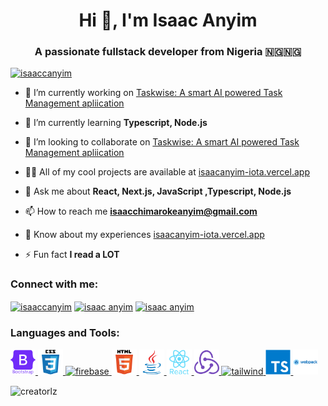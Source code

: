 <h1 align="center">Hi 👋, I'm Isaac Anyim</h1>
<h3 align="center">A passionate fullstack developer from Nigeria 🇳🇬🇳🇬</h3>


<p align="left"> <a href="https://twitter.com/isaaccanyim" target="blank"><img src="https://img.shields.io/twitter/follow/isaaccanyim?logo=twitter&style=for-the-badge" alt="isaaccanyim" /></a> </p>

- 🔭 I’m currently working on [Taskwise: A smart AI powered Task Management apliication](https://github.com/CreatorLZ/taskwise)

- 🌱 I’m currently learning **Typescript, Node.js**

- 👯 I’m looking to collaborate on [Taskwise: A smart AI powered Task Management apliication](https://github.com/CreatorLZ/taskwise)

- 👨‍💻 All of my cool projects are available at [isaacanyim-iota.vercel.app](isaacanyim-iota.vercel.app)

- 💬 Ask me about **React, Next.js, JavaScript ,Typescript, Node.js**

- 📫 How to reach me **isaacchimarokeanyim@gmail.com**

- 📄 Know about my experiences [isaacanyim-iota.vercel.app](isaacanyim-iota.vercel.app)

- ⚡ Fun fact **I read a LOT**

<h3 align="left">Connect with me:</h3>
<p align="left">
<a href="https://twitter.com/isaaccanyim" target="blank"><img align="center" src="https://raw.githubusercontent.com/rahuldkjain/github-profile-readme-generator/master/src/images/icons/Social/twitter.svg" alt="isaaccanyim" height="30" width="40" /></a>
<a href="https://linkedin.com/in/isaac anyim" target="blank"><img align="center" src="https://raw.githubusercontent.com/rahuldkjain/github-profile-readme-generator/master/src/images/icons/Social/linked-in-alt.svg" alt="isaac anyim" height="30" width="40" /></a>
<a href="https://fb.com/isaac anyim" target="blank"><img align="center" src="https://raw.githubusercontent.com/rahuldkjain/github-profile-readme-generator/master/src/images/icons/Social/facebook.svg" alt="isaac anyim" height="30" width="40" /></a>
</p>

<h3 align="left">Languages and Tools:</h3>
<p align="left"> <a href="https://getbootstrap.com" target="_blank" rel="noreferrer"> <img src="https://raw.githubusercontent.com/devicons/devicon/master/icons/bootstrap/bootstrap-plain-wordmark.svg" alt="bootstrap" width="40" height="40"/> </a> <a href="https://www.w3schools.com/css/" target="_blank" rel="noreferrer"> <img src="https://raw.githubusercontent.com/devicons/devicon/master/icons/css3/css3-original-wordmark.svg" alt="css3" width="40" height="40"/> </a> <a href="https://firebase.google.com/" target="_blank" rel="noreferrer"> <img src="https://www.vectorlogo.zone/logos/firebase/firebase-icon.svg" alt="firebase" width="40" height="40"/> </a> <a href="https://www.w3.org/html/" target="_blank" rel="noreferrer"> <img src="https://raw.githubusercontent.com/devicons/devicon/master/icons/html5/html5-original-wordmark.svg" alt="html5" width="40" height="40"/> </a> <a href="https://www.java.com" target="_blank" rel="noreferrer"> <img src="https://raw.githubusercontent.com/devicons/devicon/master/icons/java/java-original.svg" alt="java" width="40" height="40"/> </a> <a href="https://reactjs.org/" target="_blank" rel="noreferrer"> <img src="https://raw.githubusercontent.com/devicons/devicon/master/icons/react/react-original-wordmark.svg" alt="react" width="40" height="40"/> </a> <a href="https://redux.js.org" target="_blank" rel="noreferrer"> <img src="https://raw.githubusercontent.com/devicons/devicon/master/icons/redux/redux-original.svg" alt="redux" width="40" height="40"/> </a> <a href="https://tailwindcss.com/" target="_blank" rel="noreferrer"> <img src="https://www.vectorlogo.zone/logos/tailwindcss/tailwindcss-icon.svg" alt="tailwind" width="40" height="40"/> </a> <a href="https://www.typescriptlang.org/" target="_blank" rel="noreferrer"> <img src="https://raw.githubusercontent.com/devicons/devicon/master/icons/typescript/typescript-original.svg" alt="typescript" width="40" height="40"/> </a> <a href="https://webpack.js.org" target="_blank" rel="noreferrer"> <img src="https://raw.githubusercontent.com/devicons/devicon/d00d0969292a6569d45b06d3f350f463a0107b0d/icons/webpack/webpack-original-wordmark.svg" alt="webpack" width="40" height="40"/> </a> </p>

<p><img align="center" src="https://github-readme-stats.vercel.app/api/top-langs?username=creatorlz&show_icons=true&locale=en&layout=compact" alt="creatorlz" /></p>

